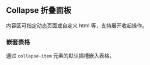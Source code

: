 <div class="demo-header">
<p class="overviewicon">
  <span class="wapi-container-panel"/>
</p>

## Collapse 折叠面板

<nova-uxlink widget-name="Panel"></nova-uxlink>

内容区可指定动态页面或自定义 html 等，支持展开收起操作。
</div>

### 嵌套表格

通过 `collapse-item` 元素的默认插槽嵌入表格。

<nova-demo-view link="collapse/nested-grid.vue"></nova-demo-view>

<br>

